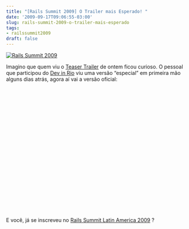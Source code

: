```yaml
---
title: "[Rails Summit 2009] O Trailer mais Esperado! "
date: '2009-09-17T09:06:55-03:00'
slug: rails-summit-2009-o-trailer-mais-esperado
tags:
- railssummit2009
draft: false
---
```




[![Rails Summit 2009](http://railssummit.com.br/imgs/43/original/728x90.gif)](http://www.railssummit.com.br?utm_campaign=Railssummit&utm_source=banner_parceiros&utm_medium=banner&utm_content=por_728x90)

Imagino que quem viu o [Teaser Trailer](http://www.akitaonrails.com/2009/09/16/rails-summit-2009-teaser-trailer) de ontem ficou curioso. O pessoal que participou do [Dev in Rio](http://www.devinrio.com.br/) viu uma versão “especial” em primeira mão alguns dias atrás, agora aí vai a versão oficial:

<object width="560" height="340"><param name="movie" value="http://www.youtube.com/v/aR7zOHDzsPM&hl=en&fs=1&color1=0x5d1719&color2=0xcd311b">
<param name="allowFullScreen" value="true">
<param name="allowscriptaccess" value="always">
<embed src="http://www.youtube.com/v/aR7zOHDzsPM&hl=en&fs=1&color1=0x5d1719&color2=0xcd311b" type="application/x-shockwave-flash" allowscriptaccess="always" allowfullscreen="true" width="560" height="340"></embed></object>

E você, já se inscreveu no [Rails Summit Latin America 2009](http://www.railssummit.com.br) ?

